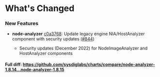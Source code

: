 # What's Changed

### New Features
- **node-analyzer** [c0a3768](https://github.com/sysdiglabs/charts/commit/c0a3768d53e292c1f124b1da795b8b2a177170f9): Update legacy engine NIA/HostAnalyzer component with security updates ([#844](https://github.com/sysdiglabs/charts/issues/844))

    * Security updates (December 2022) for NodeImageAnalyzer and HostAnalyzer components

#### Full diff: https://github.com/sysdiglabs/charts/compare/node-analyzer-1.8.14...node-analyzer-1.8.15
